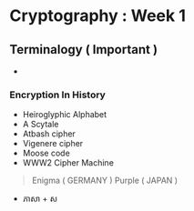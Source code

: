 # Cryptography : Week 1

## Terminalogy ( **Important** ) 
- 

### Encryption In History
- Heiroglyphic Alphabet
- A Scytale
- Atbash cipher
- Vigenere cipher 
- Moose code
- WWW2 Cipher Machine 
> Enigma ( GERMANY )
> Purple ( JAPAN )
- ភាសា + ស